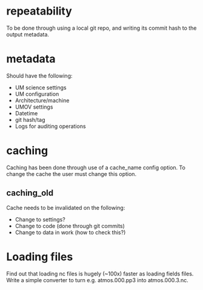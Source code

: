 repeatability
=============

To be done through using a local git repo, and writing its commit hash to the output metadata.

metadata
========

Should have the following:

* UM science settings
* UM configuration 
* Architecture/machine
* UMOV settings
* Datetime
* git hash/tag
* Logs for auditing operations

caching
=======

Caching has been done through use of a cache\_name config option. To change the cache the user must
change this option.

caching\_old
------------

Cache needs to be invalidated on the following:

* Change to settings?
* Change to code (done through git commits)
* Change to data in work (how to check this?)

Loading files
=============

Find out that loading nc files is hugely (~100x) faster as loading fields files. Write a simple
converter to turn e.g. atmos.000.pp3 into atmos.000.3.nc.
